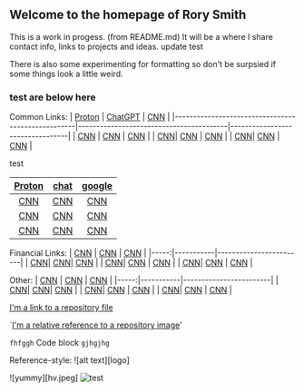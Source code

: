 ## Welcome to the homepage of Rory Smith
This is a work in progess.  (from README.md)
It will be a where I share contact info, links to projects and ideas.
update test

There is also some experimenting for formatting so don't be surpsied if some things look a little weird.


### test are below here

Common Links:
| [Proton](https://mail.proton.me/u/0/inbox)        | [ChatGPT](https://chat.openai.com)       | [CNN](https://www.cnn.com)      |
|---------------------------------------------------|-----------------------------------------|---------------------------------|
|     [CNN](https://www.cnn.com)                 | [CNN](https://www.cnn.com)                   | [CNN](https://www.cnn.com)            |
|     [CNN](https://www.cnn.com)| [CNN](https://www.cnn.com)    | [CNN](https://www.cnn.com)   |
|     [CNN](https://www.cnn.com)| [CNN](https://www.cnn.com)       | [CNN](https://www.cnn.com)  |

test

| [Proton](https://mail.proton.me/u/0/inbox)  |          [chat](https://chat.openai.com)           |              [google](https://www.google.com/)       |
|:-----------------------------:|:---------------------:|:-----------------------------:|
| [CNN](https://www.cnn.com)     | [CNN](https://www.cnn.com) | [CNN](https://www.cnn.com) |
| [CNN](https://www.cnn.com)     | [CNN](https://www.cnn.com) | [CNN](https://www.cnn.com) |
| [CNN](https://www.cnn.com)     | [CNN](https://www.cnn.com) | [CNN](https://www.cnn.com) |



Financial Links:
| [CNN](https://www.cnn.com)  | [CNN](https://www.cnn.com) | [CNN](https://www.cnn.com)     |
|-----:|-----------|------------------------|
|     [CNN](https://www.cnn.com)| [CNN](https://www.cnn.com)| [CNN](https://www.cnn.com)            |
|     [CNN](https://www.cnn.com)| [CNN](https://www.cnn.com)    | [CNN](https://www.cnn.com)   |
|     [CNN](https://www.cnn.com)| [CNN](https://www.cnn.com)       | [CNN](https://www.cnn.com)  |

Other:
| [CNN](https://www.cnn.com)  | [CNN](https://www.cnn.com) | [CNN](https://www.cnn.com)     |
|-----:|-----------|------------------------|
|     [CNN](https://www.cnn.com)| [CNN](https://www.cnn.com)| [CNN](https://www.cnn.com)            |
|     [CNN](https://www.cnn.com)| [CNN](https://www.cnn.com)    | [CNN](https://www.cnn.com)   |
|     [CNN](https://www.cnn.com)| [CNN](https://www.cnn.com)       | [CNN](https://www.cnn.com)  |


[I'm a link to a repository file](test.md)


`[I'm a relative reference to a repository image](hv.jpeg)'

```fhfggh```
Code block
```gjhgjhg```


Reference-style: 
![alt text][logo]
 
![yummy][hv.jpeg]
![test](https://github.com/rorycsmith/rorycsmith.github.io/blob/main/hv.jpeg)


